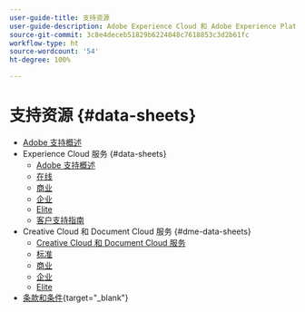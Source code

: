 ```yaml
---
user-guide-title: 支持资源
user-guide-description: Adobe Experience Cloud 和 Adobe Experience Platform 的支持资源。
source-git-commit: 3c8e4deceb51829b6224048c7618853c3d2b61fc
workflow-type: ht
source-wordcount: '54'
ht-degree: 100%

---
```



# 支持资源 {#data-sheets}

+ [Adobe 支持概述](overview.md)
+ Experience Cloud 服务 {#data-sheets}
   + [Adobe 支持概述](dx-overview.md)
   + [在线](online.md)
   + [商业](business.md)
   + [企业](enterprise.md)
   + [Elite](elite.md)
   + [客户支持指南](support-guide.md)
+ Creative Cloud 和 Document Cloud 服务 {#dme-data-sheets}
   + [Creative Cloud 和 Document Cloud 服务](dme-overview.md)
   + [标准](dme-standard.md)
   + [商业](dme-business.md)
   + [企业](dme-enterprise.md)
   + [Elite](dme-elite.md)
+ [条款和条件](https://helpx.adobe.com/cn/support/programs/support-policies-terms-conditions.html){target=&quot;_blank&quot;}

<!--

Articles must be added to this TOC file in order to render.

Use this list format to specify links to articles and section headings that expand and collapse in the left rail of the user guide.

An article link CANNOT be used as a section heading.
-->
